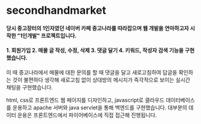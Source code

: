 # secondhandmarket

#### 당시 중고장터의 1인자였던 네이버 카페 중고나라를 따라잡으며 웹 개발을 연마하고자 시작한 "1인개발" 프로젝트입니다.
#### 1. 회원가입 2. 매물 글 작성, 수정, 삭제 3. 댓글 달기 4. 키워드, 작성자 검색 기능을 구현했습니다.

이 때 중고나라에서 매물에 대한 문의를 할 때 댓글을 달고 새로고침하여 답글을 확인하는 것이 불편하다 생각해
새로고침 없이 상대방의 메시지가 즉각적으로 보이는 실시간 채팅을 구현했습니다.

html, css로 프론트엔드 웹 페이지를 디자인하고, javascript로 클라우드 데이터베이스를 운용하고 apache 서버와 java servlet을 통해 백엔드를 구현했습니다.
대부분의 데이터 운용은 프론트엔드에서 파이어베이스에 직접 접근해 진행됩니다.
